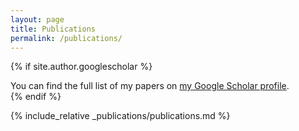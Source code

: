 ```yaml
---
layout: page
title: Publications
permalink: /publications/
---
```


{% if site.author.googlescholar %}
  <div class="wordwrap">You can find the full list of my papers on <a href="{{site.author.googlescholar}}">my Google Scholar profile</a>.</div>
{% endif %}

{% include_relative _publications/publications.md %}
